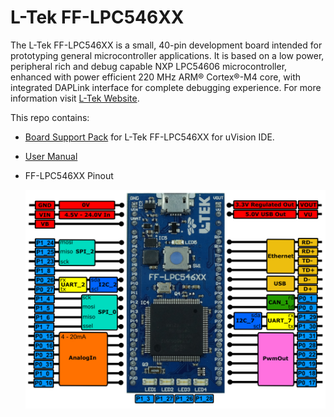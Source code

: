 # L-Tek FF-LPC546XX


The L-Tek FF-LPC546XX is a small, 40-pin development board intended for prototyping general microcontroller applications. It is based on a low power, peripheral rich and debug capable NXP LPC54606 microcontroller, enhanced with power efficient 220 MHz ARM® Cortex®-M4 core, with integrated DAPLink interface for complete debugging experience. For more information visit [L-Tek Website](https://l-tek.si/web-shop/l-tek-ff-lpc546xx/).



This repo contains:

* [Board Support Pack](CMISIS-PACK/REPO/) for L-Tek FF-LPC546XX for uVision IDE. 

* [User Manual](docs/user_manual.md)

* FF-LPC546XX Pinout

   ![](docs/img/ff-lpc546xx-pinout_03072018_edite_final_uVision.png)
   
   


